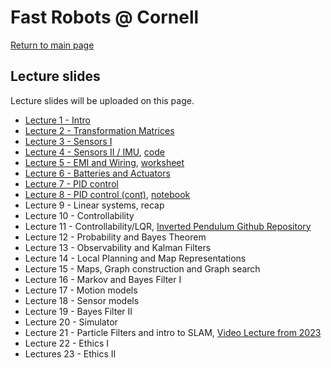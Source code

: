 # Fast Robots @ Cornell

[Return to main page](../index.md)

## Lecture slides 

Lecture slides will be uploaded on this page.

* [Lecture 1 - Intro](./FastRobots2025_Lecture1_Introduction.pdf)
* [Lecture 2 - Transformation Matrices](./FastRobots2025_Lecture2_Tmatrices.pdf)
* [Lecture 3 - Sensors I](./FastRobots2025_Lecture3_Sensors.pdf)
* [Lecture 4 - Sensors II / IMU](./FastRobots2025_Lecture4_SensorFusionIMU.pdf), [code](./Lecture4-IMU.ino)
* [Lecture 5 - EMI and Wiring](./FastRobots2025_Lecture5_EMIRouting.pdf), [worksheet](./Hardware_worksheet.pdf)
* [Lecture 6 - Batteries and Actuators](./FastRobots2025_Lecture6_BatteryActuator.pdf)
* [Lecture 7 - PID control](./FastRobots2025_Lecture7_PID.pdf)
* [Lecture 8 - PID control (cont)](./FastRobots2025_Lecture8_PIDcont.pdf), [notebook](https://tinyurl.com/yc2wkckn)
* Lecture 9 - Linear systems, recap
* Lecture 10 - Controllability
* Lecture 11 - Controllability/LQR, [Inverted Pendulum Github Repository](https://github.com/bertozzijr/Control_Bootcamp_S_Brunton)
* Lecture 12 - Probability and Bayes Theorem
* Lecture 13 - Observability and Kalman Filters
* Lecture 14 - Local Planning and Map Representations
* Lecture 15 - Maps, Graph construction and Graph search
* Lecture 16 - Markov and Bayes Filter I
* Lecture 17 - Motion models
* Lecture 18 - Sensor models
* Lecture 19 - Bayes Filter II
* Lecture 20 - Simulator
* Lecture 21 - Particle Filters and intro to SLAM, [Video Lecture from 2023](https://www.youtube.com/watch?v=C0uK62BhDxA)
* Lecture 22 - Ethics I
* Lectures 23 - Ethics II



